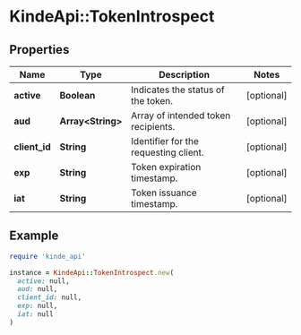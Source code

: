 # KindeApi::TokenIntrospect

## Properties

| Name | Type | Description | Notes |
| ---- | ---- | ----------- | ----- |
| **active** | **Boolean** | Indicates the status of the token. | [optional] |
| **aud** | **Array&lt;String&gt;** | Array of intended token recipients. | [optional] |
| **client_id** | **String** | Identifier for the requesting client. | [optional] |
| **exp** | **String** | Token expiration timestamp. | [optional] |
| **iat** | **String** | Token issuance timestamp. | [optional] |

## Example

```ruby
require 'kinde_api'

instance = KindeApi::TokenIntrospect.new(
  active: null,
  aud: null,
  client_id: null,
  exp: null,
  iat: null
)
```

